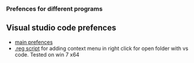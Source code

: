 ### Prefences for different programs

## Visual studio code prefences

- [main prefences](VS-Code/user-prefences-vs-code)
- [.reg script](VS-Code/vsCodeContextRightClickOpenFolder.reg) for adding context menu in right click for open folder with vs code. Tested on win 7 x64
